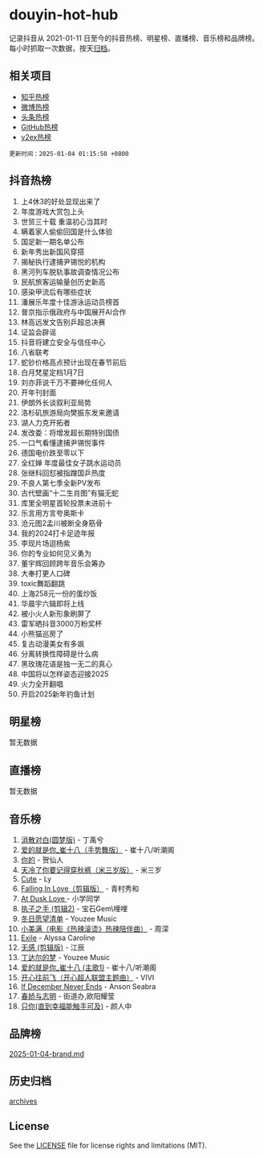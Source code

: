 # douyin-hot-hub

记录抖音从 2021-01-11 日至今的抖音热榜、明星榜、直播榜、音乐榜和品牌榜。每小时抓取一次数据，按天[归档](archives)。

## 相关项目

- [知乎热榜](https://github.com/lonnyzhang423/zhihu-hot-hub)
- [微博热榜](https://github.com/lonnyzhang423/weibo-hot-hub)
- [头条热榜](https://github.com/lonnyzhang423/toutiao-hot-hub)
- [GitHub热榜](https://github.com/lonnyzhang423/github-hot-hub)
- [v2ex热榜](https://github.com/lonnyzhang423/v2ex-hot-hub)


`更新时间：2025-01-04 01:15:50 +0800`

## 抖音热榜

1. 上4休3的好处显现出来了
1. 年度游戏大赏包上头
1. 世贸三十载 重温初心当其时
1. 瞒着家人偷偷回国是什么体验
1. 国足新一期名单公布
1. 新年秀出新国风穿搭
1. 揭秘执行逮捕尹锡悦的机构
1. 黑河列车脱轨事故调查情况公布
1. 民航旅客运输量创历史新高
1. 感染甲流后有哪些症状
1. 潘展乐年度十佳游泳运动员榜首
1. 普京指示俄政府与中国展开AI合作
1. 林高远发文告别乒超总决赛
1. 证监会辟谣
1. 抖音将建立安全与信任中心
1. 八省联考
1. 蛇钞价格高点预计出现在春节前后
1. 白月梵星定档1月7日
1. 刘亦菲说千万不要神化任何人
1. 开年刊封面
1. 伊朗外长谈叙利亚局势
1. 洛杉矶旅游局向樊振东发来邀请
1. 湖人力克开拓者
1. 发改委：将增发超长期特别国债
1. 一口气看懂逮捕尹锡悦事件
1. 德国电价跌至零以下
1. 全红婵 年度最佳女子跳水运动员
1. 张继科回怼被指蹭国乒热度
1. 不良人第七季全新PV发布
1. 古代壁画“十二生肖图”有猫无蛇
1. 库里全明星首轮投票未进前十
1. 乐言用方言夸奥斯卡
1. 沧元图2孟川被断全身筋骨
1. 我的2024打卡足迹年报
1. 李现片场逗杨紫
1. 你的专业如何见义勇为
1. 董宇辉回顾跨年音乐会筹办
1. 大奉打更人口碑
1. toxic舞蹈翻跳
1. 上海258元一份的蛋炒饭
1. 华晨宇六辑即将上线
1. 被小火人新形象刷屏了
1. 雷军晒抖音3000万粉奖杯
1. 小熊猫巡房了
1. 复古动漫美女有多飒
1. 分离转换性障碍是什么病
1. 黑玫瑰花语是独一无二的真心
1. 中国将以怎样姿态迎接2025
1. 火力全开翻唱
1. 开启2025新年钓鱼计划

## 明星榜

暂无数据

## 直播榜

暂无数据

## 音乐榜

1. [消散对白(圆梦版)](https://sf5-hl-cdn-tos.douyinstatic.com/obj/tos-cn-ve-2774/og4jB5I5IizzoZVAAAzWgBMAsMDWoArfwBOiFs) - 丁禹兮
1. [爱的就是你_崔十八（手势舞版）](https://sf5-hl-cdn-tos.douyinstatic.com/obj/tos-cn-ve-2774/oApB2AigNyB4sTw7JhBOikMAf0oDJzMWBuIrgm) - 崔十八/听潮阁
1. [你的](https://sf5-hl-cdn-tos.douyinstatic.com/obj/tos-cn-ve-2774/oYuIeKf42jB7sEV6B2upMdpYAgfrQWj0FeRegh) - 贺仙人
1. [天冷了你要记得穿秋裤（米三岁版）](https://sf5-hl-cdn-tos.douyinstatic.com/obj/tos-cn-ve-2774/oQlIwVIDWiZ6BQilAorS7MA0AgCkQDvcZAdm1) - 米三岁
1. [Cute](https://sf5-hl-cdn-tos.douyinstatic.com/obj/tos-cn-ve-2774/o4IbIzHWKAAB4wsS5qMBRiiAlEBGTpQRNfFvuo) - Ly
1. [Falling In Love（剪辑版）](https://sf5-hl-cdn-tos.douyinstatic.com/obj/tos-cn-ve-2774/o8ajpA8zzgBPahbBIO8AcKGBLJezFCRd1wfP9f) - 青村秀和
1. [ At Dusk  Love ](https://sf3-cdn-tos.douyinstatic.com/obj/tos-cn-ve-2774/o8CrpCf5CaYgI4ZrtQgMQAFEfuGqNnRSDQAPBc) - 小学同学
1. [执子之手 (剪辑2)](https://sf6-cdn-tos.douyinstatic.com/obj/tos-cn-ve-2774/oUoZLQjCc31XzqsBnBQUNgeKtYPBcgbFDwtfcu) - 宝石Gem\哩哩
1. [冬日愿望清单](https://sf5-hl-cdn-tos.douyinstatic.com/obj/tos-cn-ve-2774/oIIgUOeamCFCVAzxN6MFRLIBlLGpUqQxeeHrLE) - Youzee Music
1. [小美满（电影《热辣滚烫》热辣陪伴曲）](https://sf5-hl-cdn-tos.douyinstatic.com/obj/tos-cn-ve-2774/o0GAn2lSgfZIDUgtevCGDQYnFg4CwnrBaxbTZL) - 周深
1. [Exile](https://sf5-hl-cdn-tos.douyinstatic.com/obj/tos-cn-ve-2774/oYj4gAQTknKE3WW0Je8KGmQ7z1cA4FefwtbufD) - Alyssa Caroline
1. [无感 (剪辑版)](https://sf5-hl-cdn-tos.douyinstatic.com/obj/tos-cn-ve-2774/o0eIsUzJBDlQaQFC5OFlgbMEZC1TFYBftOBn6p) - 江辰
1. [丁达尔的梦](https://sf5-hl-cdn-tos.douyinstatic.com/obj/tos-cn-ve-2774/oMU3WirUZBVQkAC9ccG5P2IQirziZM2RTInUY) - Youzee Music
1. [爱的就是你_崔十八 (主歌1)](https://sf5-hl-cdn-tos.douyinstatic.com/obj/tos-cn-ve-2774/oI5BO5DhFZ6UTcNCnZaOCBLtZ7WIMQGfgnXf5E) - 崔十八/听潮阁
1. [开心往前飞（开心超人联盟主题曲）](https://sf5-hl-cdn-tos.douyinstatic.com/obj/tos-cn-ve-2774/9d8fb7c82cf1421fb93a9fe925275e0a) - VIVI
1. [If December Never Ends](https://sf5-hl-cdn-tos.douyinstatic.com/obj/tos-cn-ve-2774/oY1IQMoTgCFIBg8RZifyqlBBt1UFgitTYmxeOS) - Anson Seabra
1. [春娇与志明](https://sf5-hl-cdn-tos.douyinstatic.com/obj/tos-cn-ve-2774/e530d8fceb7044b39707d7f9ff54add1) - 街道办,欧阳耀莹
1. [只你(直到幸福能触手可及)](https://sf5-hl-cdn-tos.douyinstatic.com/obj/tos-cn-ve-2774/o0lBkRDzFTeaVSUz3ZZSCBVtZ5DIMQGfgmEAuE) - 颜人中

## 品牌榜

[2025-01-04-brand.md](archives/2025-01-04-brand.md)

## 历史归档

[archives](archives)

## License

See the [LICENSE](LICENSE) file for license rights and limitations (MIT).
